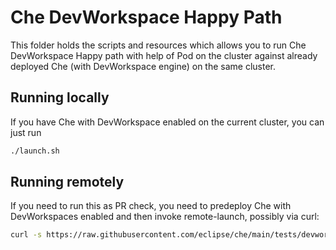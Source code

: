 # Che DevWorkspace Happy Path

This folder holds the scripts and resources which allows you to run Che DevWorkspace Happy path with help of Pod on the cluster against already deployed Che (with DevWorkspace engine) on the same cluster.

## Running locally

If you have Che with DevWorkspace enabled on the current cluster, you can just run

```bash
./launch.sh
```

## Running remotely

If you need to run this as PR check, you need to predeploy Che with DevWorkspaces enabled
and then invoke remote-launch, possibly via curl:
```bash
curl -s https://raw.githubusercontent.com/eclipse/che/main/tests/devworkspace-happy-path/remote-launch.sh | bash -s
```